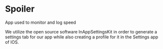 Spoiler
=======

App used to monitor and log speed

We utilize the open source software InAppSettingsKit in order to 
generate a settings tab for our app while also creating a profile 
for it in the Settings app of IOS.
